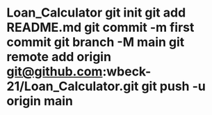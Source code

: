 # Loan_Calculator git init git add README.md git commit -m first commit git branch -M main git remote add origin git@github.com:wbeck-21/Loan_Calculator.git git push -u origin main
